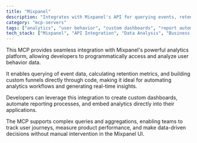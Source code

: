 ```yaml
---
title: "Mixpanel"
description: "Integrates with Mixpanel's API for querying events, retention, and funnels to enable on-demand analytics and custom report generation."
category: "mcp-servers"
tags: ["analytics", "user behavior", "custom dashboards", "report automation", "real-time insights"]
tech_stack: ["Mixpanel", "API Integration", "Data Analysis", "Business Intelligence", "Data Visualization"]
---
```


This MCP provides seamless integration with Mixpanel's powerful analytics platform, allowing developers to programmatically access and analyze user behavior data. 

It enables querying of event data, calculating retention metrics, and building custom funnels directly through code, making it ideal for automating analytics workflows and generating real-time insights.

Developers can leverage this integration to create custom dashboards, automate reporting processes, and embed analytics directly into their applications. 

The MCP supports complex queries and aggregations, enabling teams to track user journeys, measure product performance, and make data-driven decisions without manual intervention in the Mixpanel UI.
